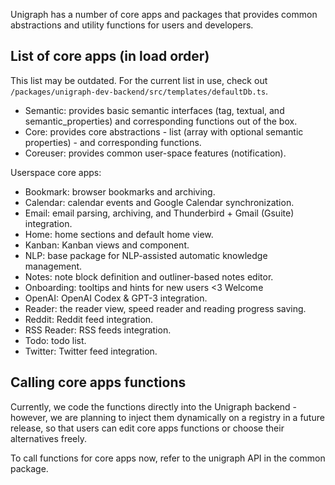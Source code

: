 
  Unigraph has a number of core apps and packages that provides common abstractions and utility functions for users and developers.
  ## List of core apps (in load order)
  
  This list may be outdated. For the current list in use, check out `/packages/unigraph-dev-backend/src/templates/defaultDb.ts`.
  
  - Semantic: provides basic semantic interfaces (tag, textual, and semantic_properties) and corresponding functions out of the box.
  - Core: provides core abstractions - list (array with optional semantic properties) - and corresponding functions.
  - Coreuser: provides common user-space features (notification).
  
  Userspace core apps:
  
  - Bookmark: browser bookmarks and archiving.
  - Calendar: calendar events and Google Calendar synchronization.
  - Email: email parsing, archiving, and Thunderbird + Gmail (Gsuite) integration.
  - Home: home sections and default home view.
  - Kanban: Kanban views and component.
  - NLP: base package for NLP-assisted automatic knowledge management.
  - Notes: note block definition and outliner-based notes editor.
  - Onboarding: tooltips and hints for new users <3 Welcome
  - OpenAI: OpenAI Codex & GPT-3 integration.
  - Reader: the reader view, speed reader and reading progress saving.
  - Reddit: Reddit feed integration.
  - RSS Reader: RSS feeds integration.
  - Todo: todo list.
  - Twitter: Twitter feed integration.
  ## Calling core apps functions
  
  Currently, we code the functions directly into the Unigraph backend - however, we are planning to inject them dynamically on a registry in a future release, so that users can edit core apps functions or choose their alternatives freely.
  
  To call functions for core apps now, refer to the unigraph API in the common package.